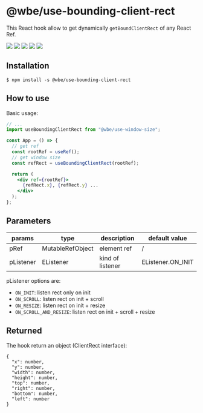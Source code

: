 # @wbe/use-bounding-client-rect

This React hook allow to get dynamically `getBoundClientRect` of any React Ref.

![](https://img.shields.io/npm/v/@wbe/use-bounding-client-rect/latest.svg)
![](https://img.shields.io/bundlephobia/minzip/@wbe/use-bounding-client-rect.svg)
![](https://img.shields.io/david/willybrauner/libraries.svg?path=packages%2Freact-hooks%2Fuse-bounding-client-rect)
![](https://img.shields.io/npm/dt/@wbe/use-bounding-client-rect.svg)
![](https://img.shields.io/npm/l/@wbe/use-bounding-client-rect.svg)

## Installation

```shell script
$ npm install -s @wbe/use-bounding-client-rect
```

## How to use

Basic usage:

```jsx
// ...
import useBoundingClientRect from "@wbe/use-window-size";

const App = () => {
  // get ref
  const rootRef = useRef();
  // get window size
  const refRect = useBoundingClientRect(rootRef);

  return (
    <div ref={rootRef}>
      {refRect.x}, {refRect.y} ...
    </div>
  );
};
```

## Parameters

| params    | type                          | description      | default value     |
| --------- | ----------------------------- | ---------------- | ----------------- |
| pRef      | MutableRefObject<HTMLElement> | element ref      | /                 |
| pListener | EListener                     | kind of listener | EListener.ON_INIT |

pListener options are:

- `ON_INIT`: listen rect only on init
- `ON_SCROLL`: listen rect on init + scroll
- `ON_RESIZE`: listen rect on init + resize
- `ON_SCROLL_AND_RESIZE`: listen rect on init + scroll + resize

## Returned

The hook return an object (ClientRect interface):

```
{
  "x": number,
  "y": number,
  "width": number,
  "height": number,
  "top": number,
  "right": number,
  "bottom": number,
  "left": number
}
```

